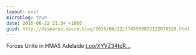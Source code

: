 ```yaml
---
layout: post
microblog: true
date: 2016-06-22 21:34 +1000
guid: http://desparoz.micro.blog/2016/06/22/t745580833122070528.html
---
```

Forces Unite in HMAS Adelaide [t.co/XYVZ34tcR...](https://t.co/XYVZ34tcRa)
